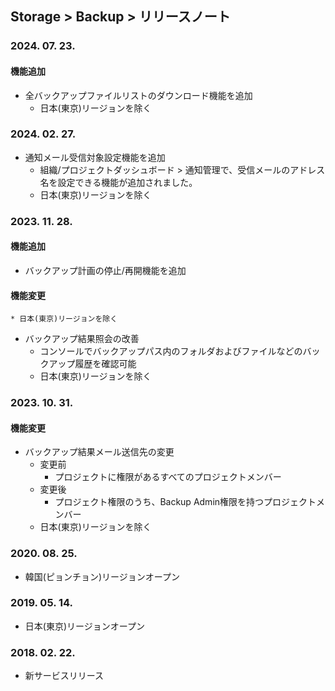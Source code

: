 ## Storage > Backup > リリースノート

### 2024. 07. 23.
#### 機能追加
* 全バックアップファイルリストのダウンロード機能を追加
    * 日本(東京)リージョンを除く

### 2024. 02. 27.
* 通知メール受信対象設定機能を追加
    * 組織/プロジェクトダッシュボード > 通知管理で、受信メールのアドレス名を設定できる機能が追加されました。
    * 日本(東京)リージョンを除く

### 2023. 11. 28.
#### 機能追加
* バックアップ計画の停止/再開機能を追加
#### 機能変更
    * 日本(東京)リージョンを除く
* バックアップ結果照会の改善
    * コンソールでバックアップパス内のフォルダおよびファイルなどのバックアップ履歴を確認可能
    * 日本(東京)リージョンを除く

### 2023. 10. 31.
#### 機能変更
* バックアップ結果メール送信先の変更
    * 変更前
        * プロジェクトに権限があるすべてのプロジェクトメンバー
    * 変更後
        * プロジェクト権限のうち、Backup Admin権限を持つプロジェクトメンバー
    * 日本(東京)リージョンを除く

### 2020. 08. 25.
* 韓国(ピョンチョン)リージョンオープン

### 2019. 05. 14.
* 日本(東京)リージョンオープン

### 2018. 02. 22.
* 新サービスリリース
